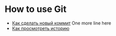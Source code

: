 # How to use Git
- [Как сделать новый коммит](./commit_help.md)
One more line here
- [Как просмотреть историю](./log_help.md)
